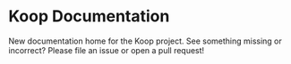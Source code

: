 # Koop Documentation

New documentation home for the Koop project. See something missing or incorrect? Please file an issue or open a pull request!
